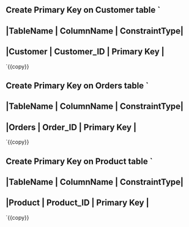 
Create Primary Key on Customer table ` 
--------------------------------------------------
|TableName 	|  ColumnName 	|  ConstraintType|
--------------------------------------------------
|Customer	|  Customer_ID	|  Primary Key   |
-------------------------------------------------	
`{{copy}}


Create Primary Key on Orders table ` 
--------------------------------------------------
|TableName 	|  ColumnName 	|  ConstraintType|
--------------------------------------------------
|Orders		|  Order_ID	|  Primary Key   |
-------------------------------------------------	
`{{copy}}


Create Primary Key on Product table ` 
--------------------------------------------------
|TableName 	|  ColumnName 	|  ConstraintType|
--------------------------------------------------
|Product	| Product_ID	|  Primary Key   |
-------------------------------------------------	
`{{copy}}

